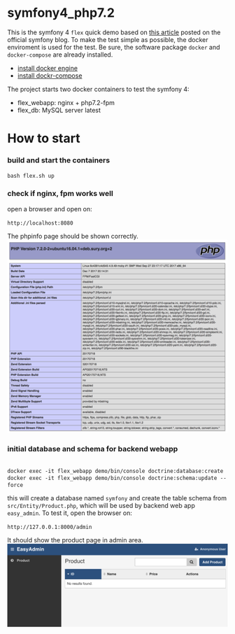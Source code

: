 # symfony4_php7.2

This is the symfony 4 `flex` quick demo based on [this article](http://fabien.potencier.org/symfony4-demo.html) posted
on the official symfony blog. To make the test simple as possible, the docker enviroment is used for the test.
Be sure, the software package `docker` and `docker-compose` are already installed.

- [install docker engine](https://docs.docker.com/engine/installation/)
- [install dockr-compose](https://docs.docker.com/compose/install/)

The project starts two docker containers to test the symfony 4:

- flex_webapp: nginx + php7.2-fpm
- flex_db: MySQL server latest


# How to start

### build and start the containers
`bash flex.sh up`

### check if nginx, fpm works well
open a browser and open on:

`http://localhost:8080`

The phpinfo page should be shown correctly.
![phpinfo](./attachments/phpinfo_7.2.png)

### initial database and schema for backend webapp
```$xslt

docker exec -it flex_webapp demo/bin/console doctrine:database:create
docker exec -it flex_webapp demo/bin/console doctrine:schema:update --force

```

this will create a database named `symfony` and create the table schema from `src/Entity/Product.php`, which will be
used by backend web app `easy_admin`. To test it, open the browser on:

`http://127.0.0.1:8000/admin`

It should show the product page in admin area. 
![phpinfo](./attachments/easy_admin.png)